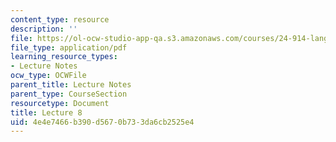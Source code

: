 ```yaml
---
content_type: resource
description: ''
file: https://ol-ocw-studio-app-qa.s3.amazonaws.com/courses/24-914-language-variation-and-change-spring-2019/4e4e7466b390d5670b733da6cb2525e4_MIT24_914s19_lec8.pdf
file_type: application/pdf
learning_resource_types:
- Lecture Notes
ocw_type: OCWFile
parent_title: Lecture Notes
parent_type: CourseSection
resourcetype: Document
title: Lecture 8
uid: 4e4e7466-b390-d567-0b73-3da6cb2525e4
---
```


